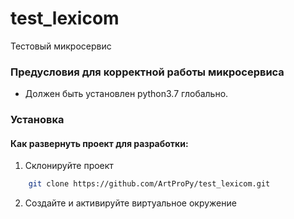 # test_lexicom
Тестовый микросервис

### Предусловия для корректной работы микросервиса

* Должен быть установлен python3.7 глобально.

### Установка
#### Как развернуть проект для разработки:

1. Склонируйте проект
```bash
    git clone https://github.com/ArtProPy/test_lexicom.git
```
2. Создайте и активируйте виртуальное окружение
